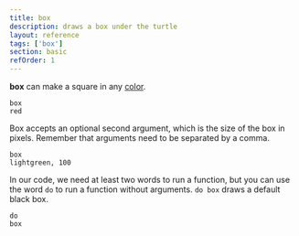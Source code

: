```yaml
---
title: box
description: draws a box under the turtle
layout: reference
tags: ['box']
section: basic
refOrder: 1
---
```



<b>box</b> can make a square in any <a href="colors.html">color</a>.

<code class="jumbo" data-after="fd 20">box <span data-dfn="color">red</span></code>

Box accepts an optional second argument, which is the size of the
box in pixels.  Remember that arguments need to be separated by
a comma.

<code default class="jumbo">box <span data-dfn="color">lightgreen</span><span data-note="comma">,</span>&nbsp;<span data-dfn="size">100</span></code>

In our code, we need at least two words to run a function, but
you can use the word <code>do</code> to run a function without
arguments. <code>do box</code> draws a default black box.

<code class="jumbo" data-after="fd 20"><span data-dfn="just do it">do</span> box</code>
